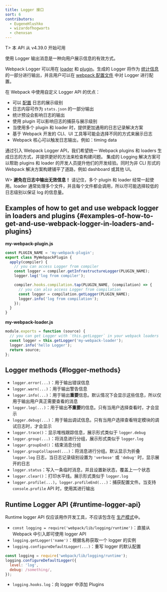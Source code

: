 ```yaml
---
title: Logger 接口
sort: 6
contributors:
  - EugeneHlushko
  - wizardofhogwarts
  - chenxsan
---
```


T> 本 API 从 v4.39.0 开始可用

使用 Logger 输出消息是一种向用户展示信息的有效方式。

Webpack Logger 可以用在 [loader](/loaders/) 和 [plugin](/api/plugins/#logging)。生成的 Logger 将作为 [统计信息](/api/stats/) 的一部分进行输出，并且用户可以在 [webpack 配置文件](/configuration/) 中对 Logger 进行配置。

在 Webpack 中使用自定义 Logger API 的优点：

- 可以 [配置](/configuration/stats/#statslogging) 日志的展示级别
- 日志内容可作为 `stats.json` 的一部分输出
- 统计预设会影响日志的输出
- 使用 plugin 可以影响日志的捕获与展示级别
- 当使用多个 plugin 和 loader 时，提供更加通用的日志记录解决方案
- 基于 Webpack 开发的 CLI、UI 工具等可能会选择不同的方式来展示日志
- Webpack 核心可以触发日志输出，例如：timing data

通过引入 Webpack Logger API，我们希望统一 Webpack plugins 和 loaders 生成日志的方式，并提供更好的方法来检查构建问题。 集成的 Logging 解决方案可以帮助 plugins 和 loader 的开发人员提升他们的开发经验。同时为非 CLI 形式的 Webpack 解决方案构建铺平了道路，例如 dashboard 或其他 UI。

W> **避免在日志中输出无效信息！** 请记住，多个 plugin 和 loader 经常一起使用。loader 通常处理多个文件，并且每个文件都会调用，所以尽可能选择较低的日志级别以保证 log 的信息量。

## Examples of how to get and use webpack logger in loaders and plugins {#examples-of-how-to-get-and-use-webpack-logger-in-loaders-and-plugins}

**my-webpack-plugin.js**

```js
const PLUGIN_NAME = 'my-webpack-plugin';
export class MyWebpackPlugin {
  apply(compiler) {
    // you can access Logger from compiler
    const logger = compiler.getInfrastructureLogger(PLUGIN_NAME);
    logger.log('log from compiler');

    compiler.hooks.compilation.tap(PLUGIN_NAME, (compilation) => {
      // you can also access Logger from compilation
      const logger = compilation.getLogger(PLUGIN_NAME);
      logger.info('log from compilation');
    });
  }
}
```

**my-webpack-loader.js**

```js
module.exports = function (source) {
  // you can get Logger with `this.getLogger` in your webpack loaders
  const logger = this.getLogger('my-webpack-loader');
  logger.info('hello Logger');
  return source;
};
```

## Logger methods {#logger-methods}

- `logger.error(...)`：用于输出错误信息
- `logger.warn(...)`：用于输出警告信息
- `logger.info(...)`：用于输出**重要**信息。默认情况下会显示这些信息，所以仅用于输出用户真正需要查看的消息
- `logger.log(...)`：用于输出**不重要**的信息。只有当用户选择查看时，才会显示
- `logger.debug(...)`：用于输出调试信息。只有当用户选择查看特定模块的调试日志时，才会显示
- `logger.trace()`：显示堆栈跟踪信息，展示形式类似于 `logger.debug`
- `logger.group(...)`：将消息进行分组，展示形式类似于 `logger.log`
- `logger.groupEnd()`：结束消息分组
- `logger.groupCollapsed(...)`：将消息进行分组。默认显示为折叠 `logger.log` 日志，当日志记录级别设置为 `'verbose'` 或 `'debug'` 时，显示展开的日志
- `logger.status`：写入一条临时消息，并且设置新状态，覆盖上一个状态
- `logger.clear()`：打印水平线。展示形式类似于 `logger.log`
- `logger.profile(...)`，`logger.profileEnd(...)`：捕获配置文件。当支持 `console.profile` API 时，使用其进行输出

## Runtime Logger API {#runtime-logger-api}

Runtime logger API 仅应该用作开发工具，不应该包含在 [生产模式](/configuration/mode/#mode-production)中。

- `const logging = require('webpack/lib/logging/runtime')`：直接从 Webpack 中引入即可使用 logger API
- `logging.getLogger('name')`：根据名称获取一个 logger 的实例
- `logging.configureDefaultLogger(...)`：重写 logger 的默认配置

```javascript
const logging = require('webpack/lib/logging/runtime');
logging.configureDefaultLogger({
  level: 'log',
  debug: /something/,
});
```

- `logging.hooks.log`：向 logger 中添加 Plugins
